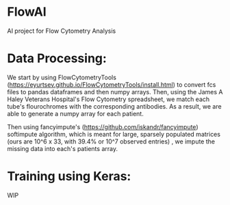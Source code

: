 # FlowAI
AI project for Flow Cytometry Analysis

# Data Processing:
We start by using FlowCytometryTools (https://eyurtsev.github.io/FlowCytometryTools/install.html) to convert fcs files to pandas dataframes and then numpy arrays.
Then, using the James A Haley Veterans Hospital's Flow Cytometry spreadsheet, we match each tube's flourochromes with the corresponding antibodies.  As a result, we are able to generate a numpy array for each patient.

Then using fancyimpute's (https://github.com/iskandr/fancyimpute) softimpute algorithm, which is meant for large, sparsely populated matrices (ours are 10^6 x 33, with 39.4% or 10^7 observed entries) , we impute the missing data into each's patients array.

# Training using Keras:
WIP
